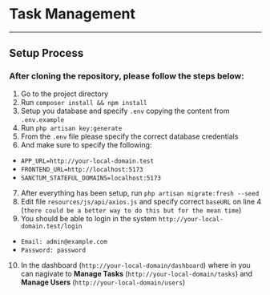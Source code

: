 # Task Management

---

## Setup Process

### After cloning the repository, please follow the steps below:

 1. Go to the project directory
 2. Run `composer install && npm install`
 3. Setup you database and specify `.env` copying the content from `.env.example`
 4. Run `php artisan key:generate`
 5. From the `.env` file please specify the correct database credentials
 6. And make sure to specify the following:
 - `APP_URL=http://your-local-domain.test`
 - `FRONTEND_URL=http://localhost:5173`
 - `SANCTUM_STATEFUL_DOMAINS=localhost:5173`
 7. After everything has been setup, run `php artisan migrate:fresh --seed`
 8. Edit file `resources/js/api/axios.js` and specify correct `baseURL` on line 4 (`there could be a better way to do this but for the mean time`)
 9. You should be able to login in the system `http://your-local-domain.test/login`
 - `Email: admin@example.com`
 - `Password: password`
 10. In the dashboard (`http://your-local-domain/dashboard`)
  where in you can nagivate to <b>Manage Tasks</b> (`http://your-local-domain/tasks`) and <b>Manage Users</b> (`http://your-local-domain/users`)
